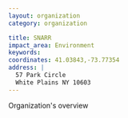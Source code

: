 ```yaml
---
layout: organization
category: organization

title: SNARR
impact_area: Environment
keywords: 
coordinates: 41.03843,-73.77354
address: |
  57 Park Circle
  White Plains NY 10603
---
```

Organization's overview
